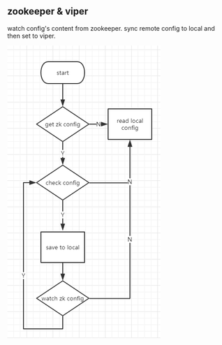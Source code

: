 ## zookeeper & viper

watch config's content from zookeeper. sync remote config to local and then set to viper.

![link](https://github.com/wenfh2020/mytest/blob/master/pics/config_center_logic.png)